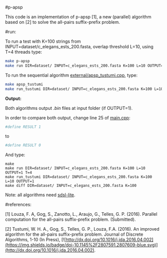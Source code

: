 #p-apsp

This code is an implementation of p-apsp [1], a new (parallel) algorithm based
on [2] to solve the all-pairs suffix-prefix problem.


#run:

To run a test with K=100 strings from INPUT=dataset/c_elegans_ests_200.fasta, overlap threshold L=10, using T=4 threads type:

```sh
make p-apsp
make run DIR=dataset/ INPUT=c_elegans_ests_200.fasta K=100 L=10 OUTPUT=0 T=4
```

To run the sequential algorithm [external/apsp_tustumi.cpp](https://github.com/felipelouza/p-apsp/blob/master/external/apsp_tustumi.cpp), type:
```sh
make apsp_tustumi
make run_tustumi DIR=dataset/ INPUT=c_elegans_ests_200.fasta K=100 L=10 OUTPUT=0
```

**Output:**

Both algorithms output _.bin_ files at input folder (if OUTPUT=1).

In order to compare both output, change line 25 of [main.cpp](https://github.com/felipelouza/p-apsp/blob/master/main.cpp#L25):

```sh
#define RESULT 1
```
to
```sh
#define RESULT 0
```

And type:

```
make
make run DIR=dataset/ INPUT=c_elegans_ests_200.fasta K=100 L=10 OUTPUT=1 T=4
make run_tustumi DIR=dataset/ INPUT=c_elegans_ests_200.fasta K=100 L=10 OUTPUT=1
make diff DIR=dataset/ INPUT=c_elegans_ests_200.fasta K=100
```


Note: all algorithms need [sdsl-lite](https://github.com/simongog/sdsl-lite).

#references:

[1] Louza, F. A, Gog, S., Zanotto, L., Araujo, G., Telles, G. P. (2016). Parallel computation for the all-pairs suffix-prefix problem. (Submitted).

[2] Tustumi, W. H. A., Gog, S., Telles, G. P., Louza, F.A. (2016). An improved algorithm for the all-pairs suffix-prefix problem. Journal of Discrete Algorithms, 1-10 (In Press), [![http://dx.doi.org/10.1016/j.jda.2016.04.002](https://img.shields.io/badge/doi-10.1145%2F2807591.2807609-blue.svg)](http://dx.doi.org/10.1016/j.jda.2016.04.002).



